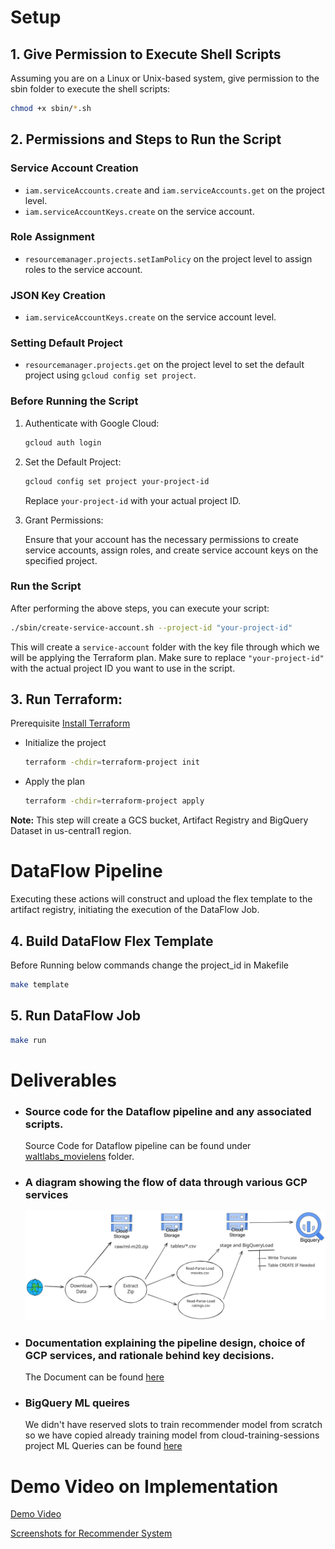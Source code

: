 # Setup

## 1. Give Permission to Execute Shell Scripts

Assuming you are on a Linux or Unix-based system, give permission to the sbin folder to execute the shell scripts:

```bash
chmod +x sbin/*.sh
```

## 2. Permissions and Steps to Run the Script

### Service Account Creation

- `iam.serviceAccounts.create` and `iam.serviceAccounts.get` on the project level.
- `iam.serviceAccountKeys.create` on the service account.

### Role Assignment

- `resourcemanager.projects.setIamPolicy` on the project level to assign roles to the service account.

### JSON Key Creation

- `iam.serviceAccountKeys.create` on the service account level.

### Setting Default Project

- `resourcemanager.projects.get` on the project level to set the default project using `gcloud config set project`.

### Before Running the Script

1. Authenticate with Google Cloud:

   ```bash
   gcloud auth login
   ```

2. Set the Default Project:

   ```bash
   gcloud config set project your-project-id
   ```

   Replace `your-project-id` with your actual project ID.

3. Grant Permissions:

   Ensure that your account has the necessary permissions to create service accounts, assign roles, and create service account keys on the specified project.

### Run the Script

After performing the above steps, you can execute your script:

```bash
./sbin/create-service-account.sh --project-id "your-project-id"
```

This will create a `service-account` folder with the key file through which we will be applying the Terraform plan. Make sure to replace `"your-project-id"` with the actual project ID you want to use in the script.

## 3. Run Terraform:
Prerequisite [Install Terraform](https://developer.hashicorp.com/terraform/tutorials/aws-get-started/install-cli#install-terraform)
- Initialize the project
    ```bash
    terraform -chdir=terraform-project init
    ```
- Apply the plan
    ```bash
    terraform -chdir=terraform-project apply
    ```
**Note:** This step will create a GCS bucket, Artifact Registry and BigQuery Dataset in us-central1 region.

# DataFlow Pipeline

Executing these actions will construct and upload the flex template to the artifact registry, initiating the execution of the DataFlow Job.

## 4. Build DataFlow Flex Template
Before Running below commands change the project_id in Makefile

```bash
make template
```

## 5. Run DataFlow Job
```bash
make run
```
# Deliverables

   - ### **Source code for the Dataflow pipeline and any associated scripts.**
      Source Code for Dataflow pipeline can be found under [waltlabs_movielens](waltlabs_movielens) folder.
   - ### **A diagram showing the flow of data through various GCP services**

      ![Flow of Data](public/flow-of-data.svg)
   - ### **Documentation explaining the pipeline design, choice of GCP services, and rationale behind key decisions.**
      The Document can be found [here](public/key-decisions.md)
   
   - ### **BigQuery ML queires**
      We didn't have reserved slots to train recommender model from scratch so we have copied already training model from  cloud-training-sessions project 
      ML Queries can be found [here](waltlabs_movielens/sql/)

# Demo Video on Implementation
[Demo Video](public/Waltlabs-Movielens.mp4)

[Screenshots for Recommender System](public/screenshots)